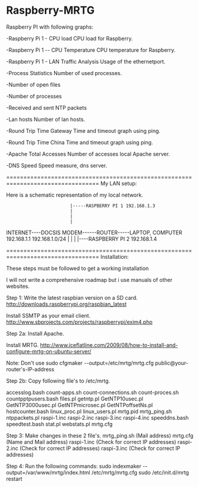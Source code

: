 Raspberry-MRTG
==============

Raspberry PI with following graphs:

-Raspberry Pi 1 - CPU load
CPU load for Raspberry.

-Raspberry Pi 1 -- CPU Temperature
CPU temperature for Raspberry.
	
-Raspberry Pi 1 - LAN Traffic Analysis
Usage of the ethernetport.

-Process Statistics
Number of used processes.
	
-Number of open files
	
-Number of processes
	
-Received and sent NTP packets
	
-Lan hosts
Number of lan hosts.
	
-Round Trip Time Gateway
Time and timeout graph using ping.

-Round Trip Time China
Time and timeout graph using ping.
	
-Apache Total Accesses
Number of accesses local Apache server.
	
-DNS Speed
Speed measure, dns server.


=================================================================================
My LAN setup:

Here is a schematic representation of my local network.






							|-----RASPBERRY PI 1 192.168.1.3
							|
							|
							|
INTERNET----DOCSIS MODEM------ROUTER-----LAPTOP, COMPUTER
			192.168.1.1	192.168.1.0/24	|
							|
							|
							|----RASPBERRY PI 2 192.168.1.4
										



										

										
=================================================================================
Installation:

These steps must be followed to get a working installation

I will not write a comprehensive roadmap but i use manuals of other websites.

Step 1:
Write the latest raspbian version on a SD card.
http://downloads.raspberrypi.org/raspbian_latest

Install SSMTP as your email client.
http://www.sbprojects.com/projects/raspberrypi/exim4.php

Step 2a:
Install Apache.

Install MRTG.
http://www.iceflatline.com/2009/08/how-to-install-and-configure-mrtg-on-ubuntu-server/

Note: Don't use sudo cfgmaker --output=/etc/mrtg/mrtg.cfg public@your-router's-IP-address

Step 2b:
Copy following file's to /etc/mrtg.

accesslog.bash
count-apps.sh
count-connections.sh
count-proces.sh
countpptpusers.bash
files.pl
getntp.pl
GetNTP10usec.pl
GetNTP3000usec.pl
GetNTPmicrosec.pl
GetNTPoffsetNs.pl
hostcounter.bash
linux_proc.pl
linux_users.pl
mrtg.pid
mrtg_ping.sh
ntppackets.pl
raspi-1.inc
raspi-2.inc
raspi-3.inc
raspi-4.inc
speeddns.bash
speedtest.bash
stat.pl
webstats.pl
mrtg.cfg
 
Step 3:
Make changes in these 2 file's.
mrtg_ping.sh (Mail address)
mrtg.cfg (Name and Mail address)
raspi-1.inc (Check for correct IP addresses)
raspi-2.inc (Check for correct IP addresses)
raspi-3.inc (Check for correct IP addresses)

Step 4:
Run the following commands:
sudo indexmaker --output=/var/www/mrtg/index.html /etc/mrtg/mrtg.cfg
sudo /etc/init.d/mrtg restart




